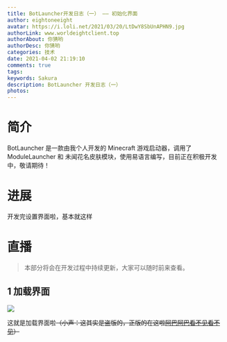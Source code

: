 ```yaml
---
title: BotLauncher开发日志（一） —— 初始化界面
author: eightoneeight
avatar: https://i.loli.net/2021/03/20/LtDwY8SbUnAPHN9.jpg
authorLink: www.worldeightclient.top
authorAbout: 你猜哟
authorDesc: 你猜哟
categories: 技术
date: 2021-04-02 21:19:10
comments: true
tags: 
keywords: Sakura
description: BotLauncher 开发日志（一）
photos: 
---
```

# 简介

BotLauncher 是一款由我个人开发的 Minecraft 游戏启动器，调用了 ModuleLauncher 和 未闻花名皮肤模块，使用易语言编写，目前正在积极开发中，敬请期待！

# 进展

开发完设置界面啦，基本就这样

# 直播

> 本部分将会在开发过程中持续更新，大家可以随时前来查看。

## 1 加载界面

![](https://i.loli.net/2021/04/02/cV7iAOKHdBZxRog.png)

这就是加载界面啦~~（小声：这其实是盗版的，正版的在这啦[阿巴阿巴看不见看不见](https://i.loli.net/2021/04/02/LV5mewqyWz2S8ZQ.png)）~~